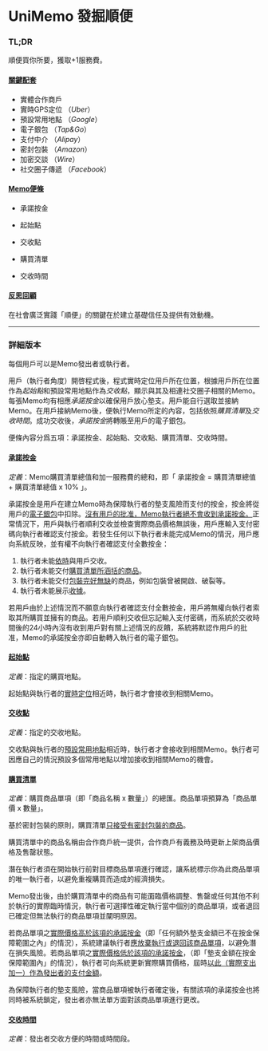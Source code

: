 # UniMemo 發掘順便

### TL;DR

順便買你所要，獲取+1服務費。

#### <u>關鍵配套</u>

- 實體合作商戶
- 實時GPS定位&#09;（*Uber*）
- 預設常用地點&#09;（*Google*）
- 電子銀包&#09;&#09;&#09;（*Tap&Go*）
- 支付中介&#09;&#09;&#09;（*Alipay*）
- 密封包裝&#09;&#09;&#09;（*Amazon*）
- 加密交談&#09;&#09;&#09;（*Wire*）
- 社交圈子傳遞&#09;（*Facebook*）

#### <u>Memo便條</u>

- 承諾按金

- 起始點

- 交收點

- 購買清單

- 交收時間

#### <u>反思回顧</u>

在社會廣泛實踐「順便」的關鍵在於建立基礎信任及提供有效動機。



___



### 詳細版本

每個用戶可以是Memo發出者或執行者。



用戶（執行者角度）開啓程式後，程式實時定位用戶所在位置，根據用戶所在位置作為*起始點*和預設常用地點作為*交收點*，顯示與其及相連社交圈子相關的Memo。每張Memo均有相應*承諾按金*以確保用戶放心墊支。用戶能自行選取並接納Memo。在用戶接納Memo後，便執行Memo所定的內容，包括依照*購買清單*及*交收時間*。成功交收後，*承諾按金*將轉賬至用戶的電子銀包。



便條內容分爲五項：承諾按金、起始點、交收點、購買清單、交收時間。

#### <u>承諾按金</u>

*定義*：Memo購買清單總值和加一服務費的總和，即「 承諾按金 = 購買清單總值 + 購買清單總值 x 10% 」。

承諾按金是用戶在建立Memo時為保障執行者的墊支風險而支付的按金，按金將從用戶的<u>電子銀包</u>中扣除。<u>沒有用戶的批准，Memo執行者絕不會收到承諾按金。</u>正常情況下，用戶與執行者順利交收並檢查實際商品價格無誤後，用戶應輸入支付密碼向執行者確認支付按金。若發生任何以下執行者未能完成Memo的情況，用戶應向系統反映，並有權不向執行者確認支付全數按金：

1. 執行者未能<u>依時</u>與用戶交收。
2. 執行者未能交付<u>購買清單所涵括的商品</u>。
3. 執行者未能交付<u>包裝完好無缺</u>的商品，例如包裝曾被開啟、破裂等。
4. 執行者未能展示<u>收據</u>。

若用戶由於上述情況而不願意向執行者確認支付全數按金，用戶將無權向執行者索取其所購買並擁有的商品。若用戶順利交收但忘記輸入支付密碼，而系統於交收時間後的24小時內沒有收到用戶對有關上述情況的反饋，系統將默認作用戶的批准，Memo的承諾按金亦即自動轉入執行者的電子銀包。



#### <u>起始點</u>

*定義*：指定的購買地點。

起始點與執行者的<u>實時定位</u>相近時，執行者才會接收到相關Memo。



#### <u>交收點</u>

*定義*：指定的交收地點。

交收點與執行者的<u>預設常用地點</u>相近時，執行者才會接收到相關Memo。執行者可因應自己的情況預設多個常用地點以增加接收到相關Memo的機會。



#### <u>購買清單</u>

*定義*：購買商品單項（即「商品名稱 x 數量」）的總匯。商品單項預算為「商品單價 x 數量」。

基於密封包裝的原則，購買清單<u>只接受有密封包裝的商品</u>。

購買清單中的商品名稱由合作商戶統一提供，合作商戶有義務及時更新上架商品價格及售罄狀態。

潛在執行者須在開始執行前對目標商品單項進行確認，讓系統標示你為此商品單項的唯一執行者，以避免重複購買而造成的經濟損失。

Memo發出後，由於購買清單中的商品有可能面臨價格調整、售罄或任何其他不利於執行的實際臨時情況，執行者可選擇性確定執行當中個別的商品單項，或者退回已確定但無法執行的商品單項並闡明原因。

若商品單項之<u>實際價格高於該項的承諾按金</u>（即「任何額外墊支金額已不在按金保障範圍之內」的情況），系統建議執行者<u>應放棄執行或退回該商品單項</u>，以避免潛在損失風險。若商品單項之<u>實際價格低於該項的承諾按金</u>，（即「墊支金額在按金保障範圍內」的情況），執行者可向系統更新實際購買價格，屆時<u>以此（實際支出加一）作為發出者的支付金額</u>。

為保障執行者的墊支風險，當商品單項被執行者確定後，有關該項的承諾按金也將同時被系統鎖定，發出者亦無法單方面對該商品單項進行更改。



#### <u>交收時間</u>

*定義*：發出者交收方便的時間或時間段。

